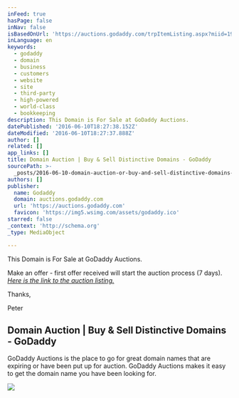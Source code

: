 ```yaml
---
inFeed: true
hasPage: false
inNav: false
isBasedOnUrl: 'https://auctions.godaddy.com/trpItemListing.aspx?miid=197073178'
inLanguage: en
keywords:
  - godaddy
  - domain
  - business
  - customers
  - website
  - site
  - third-party
  - high-powered
  - world-class
  - bookkeeping
description: This Domain is For Sale at GoDaddy Auctions.
datePublished: '2016-06-10T18:27:38.152Z'
dateModified: '2016-06-10T18:27:37.888Z'
author: []
related: []
app_links: []
title: Domain Auction | Buy & Sell Distinctive Domains - GoDaddy
sourcePath: >-
  _posts/2016-06-10-domain-auction-or-buy-and-sell-distinctive-domains-godaddy.md
authors: []
publisher:
  name: Godaddy
  domain: auctions.godaddy.com
  url: 'https://auctions.godaddy.com'
  favicon: 'https://img5.wsimg.com/assets/godaddy.ico'
starred: false
_context: 'http://schema.org'
_type: MediaObject

---
```

This Domain is For Sale at GoDaddy Auctions.

Make an offer - first offer received will start the auction process (7 days). [_Here is the link to the auction listing._][0]

Thanks,

Peter

<article style=""><h1>Domain Auction | Buy &amp; Sell Distinctive Domains - GoDaddy</h1><p>GoDaddy Auctions is the place to go for great domain names that are expiring or have been put up for auction. GoDaddy Auctions makes it easy to get the domain name you have been looking for.</p><img src="https://img1.wsimg.com/pc/img/1/trademark/nonregistered/godaddy-logo.png" /></article>



[0]: https://auctions.godaddy.com/trpItemListing.aspx?miid=197073178